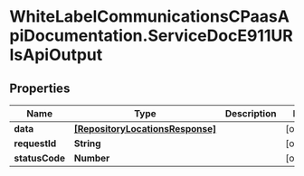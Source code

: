 # WhiteLabelCommunicationsCPaasApiDocumentation.ServiceDocE911URIsApiOutput

## Properties

Name | Type | Description | Notes
------------ | ------------- | ------------- | -------------
**data** | [**[RepositoryLocationsResponse]**](RepositoryLocationsResponse.md) |  | [optional] 
**requestId** | **String** |  | [optional] 
**statusCode** | **Number** |  | [optional] 


